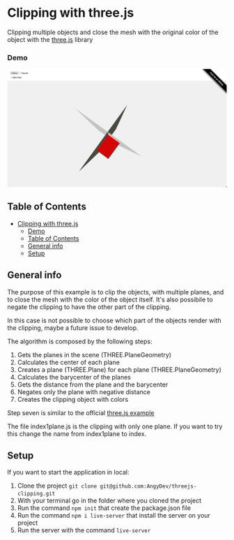 # Clipping with three.js
Clipping multiple objects and close the mesh with the original color of the object with the [three.js](https://threejs.org/) library

### Demo

![Clipping](img/screenshot-clipping-app.png)

## Table of Contents
- [Clipping with three.js](#clipping-with-threejs)
    - [Demo](#demo)
  - [Table of Contents](#table-of-contents)
  - [General info](#general-info)
  - [Setup](#setup)

## General info

The purpose of this example is to clip the objects, with multiple planes, and to close the mesh with the color of the object itself. It's also possibile to negate the clipping to have the other part of the clipping.

In this case is not possible to choose which part of the objects render with the clipping, maybe a future issue to develop.

The algorithm is composed by the following steps:

1. Gets the planes in the scene (THREE.PlaneGeometry)
2. Calculates the center of each plane
3. Creates a plane (THREE.Plane) for each plane (THREE.PlaneGeometry)
4. Calculates the barycenter of the planes
5. Gets the distance from the plane and the barycenter
6. Negates only the plane with negative distance
7. Creates the clipping object with colors

Step seven is similar to the official [three.js example](https://threejs.org/examples/?q=clipping#webgl_clipping_stencil)

The file index1plane.js is the clipping with only one plane. If you want to try this change the name from index1plane to index.

## Setup

If you want to start the application in local:

1. Clone the project `git clone git@github.com:AngyDev/threejs-clipping.git`
2. With your terminal go in the folder where you cloned the project
3. Run the command `npm init` that create the package.json file
4. Run the command `npm i live-server` that install the server on your project
5. Run the server with the command `live-server`
